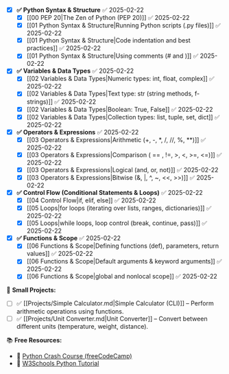 
- [x] **✅ Python Syntax & Structure** ✅ 2025-02-22
  - [x] [[00 PEP 20|The Zen of Python (PEP 20)]] ✅ 2025-02-22
  - [x] [[01 Python Syntax & Structure|Running Python scripts (.py files)]] ✅ 2025-02-22
  - [x] [[01 Python Syntax & Structure|Code indentation and best practices]] ✅ 2025-02-22
  - [x] [[01 Python Syntax & Structure|Using comments (# and )]] ✅ 2025-02-22
  
- [x] **✅ Variables & Data Types** ✅ 2025-02-22
  - [x] [[02 Variables & Data Types|Numeric types: int, float, complex]] ✅ 2025-02-22
  - [x] [[02 Variables & Data Types|Text type: str (string methods, f-strings)]] ✅ 2025-02-22
  - [x] [[02 Variables & Data Types|Boolean: True, False]] ✅ 2025-02-22
  - [x] [[02 Variables & Data Types|Collection types: list, tuple, set, dict]] ✅ 2025-02-22

- [x] **✅ Operators & Expressions** ✅ 2025-02-22
  - [x] [[03 Operators & Expressions|Arithmetic (+, -, *, /, //, %, **)]] ✅ 2025-02-22
  - [x] [[03 Operators & Expressions|Comparison ( == , !=, >, <, >=, <=)]] ✅ 2025-02-22
  - [x] [[03 Operators & Expressions|Logical (and, or, not)]] ✅ 2025-02-22
  - [x] [[03 Operators & Expressions|Bitwise (&, |, ^, ~, <<, >>)]] ✅ 2025-02-22

- [x] **✅ Control Flow (Conditional Statements & Loops)** ✅ 2025-02-22
  - [x] [[04 Control Flow|if, elif, else]] ✅ 2025-02-22
  - [x] [[05 Loops|for loops (iterating over lists, ranges, dictionaries)]] ✅ 2025-02-22
  - [x] [[05 Loops|while loops, loop control (break, continue, pass)]] ✅ 2025-02-22

- [x] **✅ Functions & Scope** ✅ 2025-02-22
  - [x] [[06 Functions & Scope|Defining functions (def), parameters, return values]] ✅ 2025-02-22
  - [x] [[06 Functions & Scope|Default arguments & keyword arguments]] ✅ 2025-02-22
  - [x] [[06 Functions & Scope|global and nonlocal scope]] ✅ 2025-02-22

🎯 **Small Projects:**
- [ ] ✅ [[Projects/Simple Calculator.md|Simple Calculator (CLI)]] – Perform arithmetic operations using functions.
- [ ] ✅ [[Projects/Unit Converter.md|Unit Converter]] – Convert between different units (temperature, weight, distance).

📚 **Free Resources:**
- 📖 [Python Crash Course (freeCodeCamp)](https://www.freecodecamp.org/news/learn-python-by-building-projects/)
- 📖 [W3Schools Python Tutorial](https://www.w3schools.com/python/)
